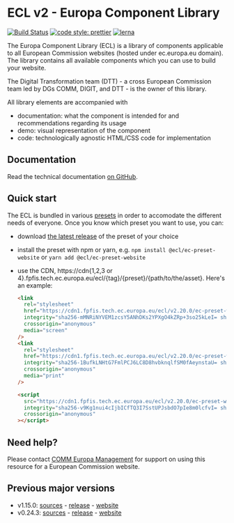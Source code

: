 # ECL v2 - Europa Component Library

[![Build Status](https://drone.fpfis.eu/api/badges/ec-europa/europa-component-library/status.svg)](https://drone.fpfis.eu/ec-europa/europa-component-library)
[![code style: prettier](https://img.shields.io/badge/code_style-prettier-ff69b4.svg?style=flat-square)](https://github.com/prettier/prettier)
[![lerna](https://img.shields.io/badge/maintained%20with-lerna-cc00ff.svg)](https://lernajs.io/)

The Europa Component Library (ECL) is a library of components applicable to all European Commission websites (hosted under ec.europa.eu domain). The library contains all available components which you can use to build your website.

The Digital Transformation team (DTT) - a cross European Commission team led by DGs COMM, DIGIT, and DTT - is the owner of this library.

All library elements are accompanied with

- documentation: what the component is intended for and recommendations regarding its usage
- demo: visual representation of the component
- code: technologically agnostic HTML/CSS code for implementation

## Documentation

Read the technical documentation [on GitHub](docs/README.md).

## Quick start

The ECL is bundled in various [presets](docs/06-presets.md) in order to accomodate the different needs of everyone. Once you know which preset you want to use, you can:

- download [the latest release](https://github.com/ec-europa/europa-component-library/releases/latest) of the preset of your choice
- install the preset with npm or yarn, e.g. `npm install @ecl/ec-preset-website` or `yarn add @ecl/ec-preset-website`
- use the CDN, https://cdn{1,2,3 or 4}.fpfis.tech.ec.europa.eu/ecl/{tag}/{preset}/{path/to/the/asset}. Here's an example:

  ```html
  <link
    rel="stylesheet"
    href="https://cdn1.fpfis.tech.ec.europa.eu/ecl/v2.20.0/ec-preset-website/styles/ecl-ec-preset-website.css"
    integrity="sha256-mMNRiNYVEM1zcsY5ANhDKs2YPXgO4kZRp+3so25kLeI= sha384-54vX4pV5g4fnjZBGzeNKh691WShvYmGrS7aThZBZKBvtBHk1L/T0hMormva7KZ+A sha512-bEhNgici/uhNkekz+YGFA8gzS+Ly70/k1WAptBKyHB6gQWaaSbwlVGC9qh5PCzmqjgeLGfL/KWTzeVpEh8ENog=="
    crossorigin="anonymous"
    media="screen"
  />
  <link
    rel="stylesheet"
    href="https://cdn1.fpfis.tech.ec.europa.eu/ecl/v2.20.0/ec-preset-website/styles/ecl-ec-preset-website-print.css"
    integrity="sha256-1BufkLNHtG7FmlPCJ6LC8D8hvbknqlfSM0fAeynstaU= sha384-tmPdEiK6sIoWPoaogsXNtJiilYvY1lORo2RLiwJ7GkE2COjcwfPKjpRDIeyBU4vq sha512-0KszbXUMrzjjoUt5EYt0Yhup4kDLyWZorlO4msBB9yRVMN+lKN4ZivTu5d1UDwuKXEEApzTOPQy6W1NUWvEX7Q=="
    crossorigin="anonymous"
    media="print"
  />
  ```

  ```html
  <script
    src="https://cdn1.fpfis.tech.ec.europa.eu/ecl/v2.20.0/ec-preset-website/scripts/ecl-ec-preset-website.js"
    integrity="sha256-v9Kg1nui4cIjbICfTQ3I7SstUPJsbdO7pIe8m0lcfvI= sha384-kfnCV7ciOFXX5m0YcdrRTJuQs1x333n6mdauUoo3OSrTDlR7XYnX3F2gqB7M4/tx sha512-2uRyX5CYjNXcApvCKVWyrhbQpE3YNRc9WK96rhSFbR8bs70iX7GvEt0ARMVHYbdmcE9WbU5MT6ksu7Q4pNxLrQ=="
    crossorigin="anonymous"
  ></script>
  ```

## Need help?

Please contact [COMM Europa Management](mailto:Europamanagement@ec.europa.eu) for support on using this resource for a European Commission website.

## Previous major versions

- v1.15.0: [sources](https://github.com/ec-europa/europa-component-library/tree/v1) - [release](https://github.com/ec-europa/europa-component-library/releases/tag/v1.15.0) - [website](https://ec.europa.eu/component-library/v1.15.0/)
- v0.24.3: [sources](https://github.com/ec-europa/europa-component-library/tree/v0) - [release](https://github.com/ec-europa/europa-component-library/releases/tag/v0.24.3) - [website](https://ec.europa.eu/component-library/v0.24.3/)
